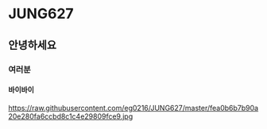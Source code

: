 # JUNG627  
## 안녕하세요  
### 여러분  
#### 바이바이  
https://raw.githubusercontent.com/eg0216/JUNG627/master/fea0b6b7b90a20e280fa6ccbd8c1c4e29809fce9.jpg
